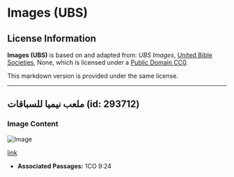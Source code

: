# Images (UBS)

## License Information

**Images (UBS)** is based on and adapted from: _UBS Images_, [United Bible Societies](https://unitedbiblesocieties.org/), None, which is licensed under a [Public Domain CC0](https://creativecommons.org/public-domain/cc0/).

This markdown version is provided under the same license.



--------------------------------

## ملعب نيميا للسباقات (id: 293712)

### Image Content

![Image](https://cdn.aquifer.bible/aquifer-content/resources/Media/WEB-0740_nemea_stadium_for_races.jpg)

[link](https://cdn.aquifer.bible/aquifer-content/resources/Media/WEB-0740_nemea_stadium_for_races.jpg)

* **Associated Passages:** 1CO 9:24

